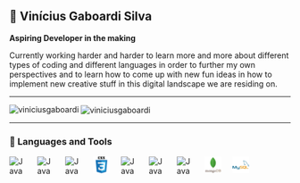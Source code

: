 ## 👋 Vinícius Gaboardi Silva

**Aspiring Developer in the making** 

Currently working harder and harder to learn more and more about different types of coding and different languages in order to further my own perspectives and to learn how to come up with new fun ideas in how to implement new creative stuff in this digital landscape we are residing on.

---

<p><img align="left" src="https://github-readme-stats.vercel.app/api/top-langs?username=viniciusgaboardi&show_icons=true&theme=cobalt&locale=en&layout=compact" alt="viniciusgaboardi" /></p>
<p>&nbsp;<img align="center" src="https://github-readme-stats.vercel.app/api?username=viniciusgaboardi&show_icons=true&theme=cobalt&locale=en" alt="viniciusgaboardi" /></p>

---

### 🧰 Languages and Tools

<img align="left" alt="Java" width="30px" Style="padding-right:20px;" src="https://cdn.jsdelivr.net/gh/devicons/devicon/icons/java/java-original.svg"/>
<img align="left" alt="Java" width="30px" Style="padding-right:20px;" src="https://cdn.jsdelivr.net/gh/devicons/devicon/icons/git/git-original.svg"/>
<img align="left" alt="Java" width="30px" Style="padding-right:20px;" src="https://cdn.jsdelivr.net/gh/devicons/devicon/icons/html5/html5-plain.svg"/>
<img align="left" alt="Java" width="30px" Style="padding-right:20px;" src="https://raw.githubusercontent.com/devicons/devicon/master/icons/css3/css3-original-wordmark.svg"/>
<img align="left" alt="Java" width="30px" Style="padding-right:20px;" src="https://cdn.jsdelivr.net/gh/devicons/devicon/icons/javascript/javascript-plain.svg"/>
<img align="left" alt="Java" width="30px" Style="padding-right:20px;" src="https://cdn.jsdelivr.net/gh/devicons/devicon/icons/python/python-plain.svg"/>
<img align="left" alt="Java" width="30px" Style="padding-right:20px;" src="https://cdn.jsdelivr.net/gh/devicons/devicon/icons/cplusplus/cplusplus-plain.svg"/>
<img align="left" alt="Java" width="30px" Style="padding-right:20px;" src="https://raw.githubusercontent.com/devicons/devicon/master/icons/mongodb/mongodb-original-wordmark.svg"/>
<img align="left" alt="Java" width="30px" Style="padding-right:20px;" src="https://raw.githubusercontent.com/devicons/devicon/master/icons/mysql/mysql-original-wordmark.svg"/>
<br />

#
